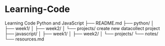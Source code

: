 # Learning-Code
Learning Code Python and JavaScript
├── README.md
├── python/
│   ├── week1/
│   ├── week2/
│   └── projects/
    create new datacollect project
├── javascript/
│   ├── week1/
│   ├── week2/
│   └── projects/
└── notes/
    └── resources.md
